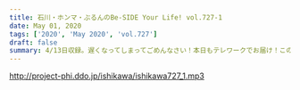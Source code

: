 ```yaml
---
title: 石川・ホンマ・ぶるんのBe-SIDE Your Life! vol.727-1
date: May 01, 2020
tags: ['2020', 'May 2020', 'vol.727']
draft: false
summary: 4/13日収録。遅くなってしまってごめんなさい！本日もテレワークでお届け！この1週間に革命が！！
---
```


http://project-phi.ddo.jp/ishikawa/ishikawa727_1.mp3
